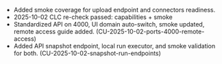 - Added smoke coverage for upload endpoint and connectors readiness.
- 2025-10-02 CLC re-check passed: capabilities + smoke
- Standardized API on 4000, UI domain auto-switch, smoke updated, remote access guide added. (CU-2025-10-02-ports-4000-remote-access)
- Added API snapshot endpoint, local run executor, and smoke validation for both. (CU-2025-10-02-snapshot-run-endpoints)
